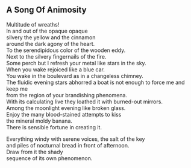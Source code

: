 A Song Of Animosity
-------------------
Multitude of wreaths!  
In and out of the opaque opaque  
silvery the yellow and the cinnamon  
around the dark agony of the heart.  
To the serendipidous color of the wooden eddy.  
Next to the silvery fingernails of the fire.  
Some perch but I refresh your metal like stars in the sky.  
When you wake rejoiced like a blue car.  
You wake in the boulevard as in a changeless chimney.  
The fluidic evening stars abhorred a boat is not enough to force me and keep me  
from the region of your brandishing phenomena.  
With its calculating live they loathed it with burned-out mirrors.  
Among the moonlight evening like broken glass.  
Enjoy the many blood-stained attempts to kiss  
the mineral moldy banana.  
There is sensible fortune in creating it.  
  
Everything windy with serene voices, the salt of the key  
and piles of nocturnal bread in front of afternoon.  
Draw from it the shady  
sequence of its own phenomenon.  
